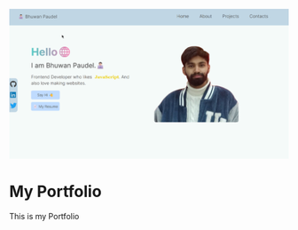 [![My PortFolio](/public/images/portfolio.png)](https://bhuwanp.com)

# My Portfolio

This is my Portfolio
